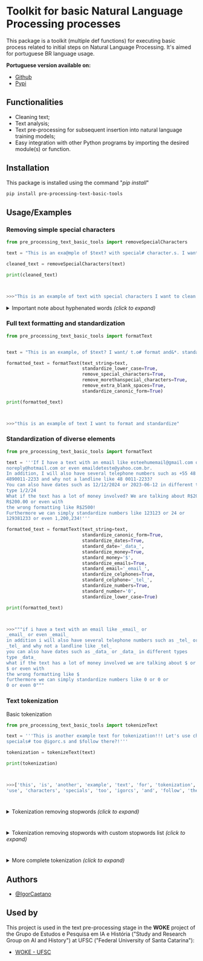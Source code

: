 
# Toolkit for basic Natural Language Processing processes

This package is a toolkit (multiple def functions) for executing basic process related to initial steps on Natural Language Processing. It's aimed for portuguese BR language usage.

**Portuguese version available on:**
- [Github](https://github.com/IgorCaetano/pre_processing_text_basic_tools_br)
- [Pypi](https://pypi.org/project/pre-processing-text-basic-tools-br/)

## Functionalities

- Cleaning text;
- Text analysis;
- Text pre-processing for subsequent insertion into natural language training models;
- Easy integration with other Python programs by importing the desired module(s) or function.


## Installation

This package is installed using the command "*pip install*"

```bash
pip install pre-processing-text-basic-tools
```

## Usage/Examples

### Removing simple special characters

```python
from pre_processing_text_basic_tools import removeSpecialCharacters

text = "This is an exa@mple of $text? with special# character.s. I want to clean it!!!"

cleaned_text = removeSpecialCharacters(text)

print(cleaned_text)



>>>"This is an example of text with special characters I want to clean it"
```

<details>
  <summary>Important note about hyphenated words  <i>(click to expand)</i></summary>
  <br>
  It is important to highlight that the functions were designed for direct applications in the Portuguese language. Therefore, words with a hyphen, such as "sexta-feira", do not have their special character "-" removed by default, but you can choose to remove the hyphens from such words using the <i>remove_hyphen_from_words</i> parameter, passing it to <i>True</i>. Furthermore, if you want hyphens not to be replaced by a space " ", you can pass the parameter <i>personalized_treatment</i> to <i>False</i>, which replaces characters "/", "\ " is for " ".
  <br><br>
  
  ```python
  from pre_processing_text_basic_tools import removeSpecialCharacters

  text = "Today is sexta-feira and 03/09/2024! Or even 03-09-2024."

  cleaned_text = removeSpecialCharacters(text,remove_hyphen_from_words=True)

  print(cleaned_text)



  >>>"Today is sexta feira and 03 09 2024 Or even 03 09 2024"
  ```
</details>




### Full text formatting and standardization

```python
from pre_processing_text_basic_tools import formatText


text = "This is an example, of $text? I want/ t.o# format and&*. standardize!?"

formatted_text = formatText(text_string=text,
                            standardize_lower_case=True,
                            remove_special_characters=True,
                            remove_morethanspecial_characters=True,
                            remove_extra_blank_spaces=True,
                            standardize_canonic_form=True)

print(formatted_text)



>>>"this is an example of text I want to format and standardize"
```

### Standardization of diverse elements

```python
from pre_processing_text_basic_tools import formatText

text = '''If I have a text with an email like esteehumemail@gmail.com or
noreply@hotmail.com or even emaildeteste@yahoo.com.br.
In addition, I will also have several telephone numbers such as +55 48 911223344 or
4890011-2233 and why not a landline like 48 0011-2233?
You can also have dates such as 12/12/2024 or 2023-06-12 in different types
type 1/2/24
What if the text has a lot of money involved? We are talking about R$200,000.00 or
R$200.00 or even with
the wrong formatting like R$2500!
Furthermore we can simply standardize numbers like 123123 or 24 or
129381233 or even 1,200,234!'''

formatted_text = formatText(text_string=text,                                        
                            standardize_canonic_form=True,
                            standardize_dates=True,
                            standard_date='_data_',
                            standardize_money=True,
                            standard_money='$',
                            standardize_emails=True,
                            standard_email='_email_',
                            standardize_celphones=True,
                            standard_celphone='_tel_',
                            standardize_numbers=True,
                            standard_number='0',
                            standardize_lower_case=True)

print(formatted_text)



>>>"""if i have a text with an email like _email_ or
_email_ or even _email_
in addition i will also have several telephone numbers such as _tel_ or
_tel_ and why not a landline like _tel_
you can also have dates such as _data_ or _data_ in different types
type _data_
what if the text has a lot of money involved we are talking about $ or
$ or even with
the wrong formatting like $
furthermore we can simply standardize numbers like 0 or 0 or
0 or even 0"""
```

### Text tokenization

Basic tokenization

```python
from pre_processing_text_basic_tools import tokenizeText

text = '''This is another example text for tokenization!!! Let's use characters,
specials# too @igorc.s and $follow there?!'''

tokenization = tokenizeText(text)

print(tokenization)



>>>['this', 'is', 'another', 'example', 'text', 'for', 'tokenization', 'lets', 
'use', 'characters', 'specials', 'too', 'igorcs', 'and', 'follow', 'there']
```

# 

<details>
  <summary>Tokenization removing stopwords  <i>(click to expand)</i></summary>
  <br>
  Stopwords are words that do not have much meaning in sentences, so some applications, in order to optimize their processing and training time, remove such words from the text corpus. Some examples of common stopwords are articles and prepositions.
  <br>

  ```python
  from pre_processing_text_basic_tools import tokenizeText

  text = '''O menino gosta de comer frutas e verduras!'''

  tokenization = tokenizeText(text,remove_stopwords=True)

  print(tokenization)



  >>>['menino', 'gosta', 'comer', 'frutas', 'verduras']
  ```

</details>

# 

<details>
  <summary>Tokenization removing stopwords with custom stopwords list  <i>(click to expand)</i></summary>
  <br>
  We can also select a personalized list of stopwords, adding or removing from the default list <i>standard_list_with_stopwords_for_tokenization</i> or even creating a completely unique list.
  <br>

  ```python
  from pre_processing_text_basic_tools import tokenizeText
  from pre_processing_text_basic_tools import standard_list_with_stopwords_for_tokenization

  text = '''This is an example of usage! That is cool for some people, but not for others.'''

  custom_stopwords_list = standard_list_with_stopwords_for_tokenization + ['the','a','an','for','this','that','of','is']

  tokenization = tokenizeText(text_string=text,
                              remove_stopwords=True,
                              list_of_stopwords=custom_stopwords_list)

  print(tokenization)



  >>>['example', 'usage', 'cool', 'some', 'people', 'but', 'not', 'others']
  ```

</details>

# 

<details>
  <summary>More complete tokenization  <i>(click to expand)</i></summary>
  <br>
  You can also use prior formatting before the tokenization process. In the example below, the text is passed into canonical form before tokenizing it. In other words, words like "coração" become "coracao", losing their accents, "ç", etc.
  <br>
    
  ```python
  from pre_processing_text_basic_tools import tokenizeText,formatText

  text = "Este é um exemplo para a ficção científica. Vôo alto! Açaí é bom demais!"

  formatted_text = formatText(text_string=text,standardize_canonic_form=True)

  tokenization = tokenizeText(text_string=formatted_text,
                              remove_stopwords=True)

  print(tokenization)



  >>>['este', 'um', 'exemplo', 'para', 'ficcao', 'cientifica', 'voo', 'alto', 
  'acai', 'bom', 'demais']
  ```

</details>




## Authors

- [@IgorCaetano](https://github.com/IgorCaetano)


## Used by

This project is used in the text pre-processing stage in the **WOKE** project of the Grupo de Estudos e Pesquisa em IA e História ("Study and Research Group on AI and History") at UFSC ("Federal University of Santa Catarina"):

- [WOKE - UFSC](https://github.com/iaehistoriaUFSC/Repositorio_UFSC)

